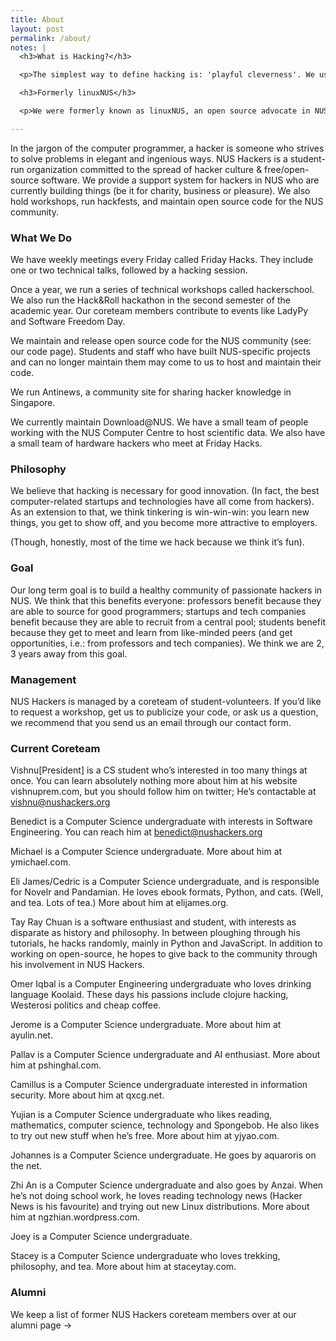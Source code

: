 ```yaml
---
title: About
layout: post
permalink: /about/
notes: |
  <h3>What is Hacking?</h3>

  <p>The simplest way to define hacking is: 'playful cleverness'. We usually take it to mean the act of creating interesting software, but 'playful cleverness' may be applied to all sorts of things: life, music, hardware, food. More on this →</p>

  <h3>Formerly linuxNUS</h3>

  <p>We were formerly known as linuxNUS, an open source advocate in NUS. We have since changed our name to reflect the shifting nature of our organization: we now spend more time promoting hacking, programming-for-fun, and free/open-source-software use in the NUS community. More on the name change →</p>

---
```


In the jargon of the computer programmer, a hacker is someone who strives to solve problems in elegant and ingenious ways. NUS Hackers is a student-run organization committed to the spread of hacker culture & free/open-source software. We provide a support system for hackers in NUS who are currently building things (be it for charity, business or pleasure). We also hold workshops, run hackfests, and maintain open source code for the NUS community.

### What We Do

We have weekly meetings every Friday called Friday Hacks. They include one or two technical talks, followed by a hacking session.

Once a year, we run a series of technical workshops called hackerschool. We also run the Hack&Roll hackathon in the second semester of the academic year. Our coreteam members contribute to events like LadyPy and Software Freedom Day.

We maintain and release open source code for the NUS community (see: our code page). Students and staff who have built NUS-specific projects and can no longer maintain them may come to us to host and maintain their code.

We run Antinews, a community site for sharing hacker knowledge in Singapore.

We currently maintain Download@NUS. We have a small team of people working with the NUS Computer Centre to host scientific data. We also have a small team of hardware hackers who meet at Friday Hacks.

### Philosophy

We believe that hacking is necessary for good innovation. (In fact, the best computer-related startups and technologies have all come from hackers). As an extension to that, we think tinkering is win-win-win: you learn new things, you get to show off, and you become more attractive to employers.

(Though, honestly, most of the time we hack because we think it’s fun).

### Goal

Our long term goal is to build a healthy community of passionate hackers in NUS. We think that this benefits everyone: professors benefit because they are able to source for good programmers; startups and tech companies benefit because they are able to recruit from a central pool; students benefit because they get to meet and learn from like-minded peers (and get opportunities, i.e.: from professors and tech companies). We think we are 2, 3 years away from this goal.

### Management

NUS Hackers is managed by a coreteam of student-volunteers. If you’d like to request a workshop, get us to publicize your code, or ask us a question, we recommend that you send us an email through our contact form.

### Current Coreteam

Vishnu[President] is a CS student who’s interested in too many things at once. You can learn absolutely nothing more about him at his website vishnuprem.com, but you should follow him on twitter; He’s contactable at vishnu@nushackers.org

Benedict is a Computer Science undergraduate with interests in Software Engineering. You can reach him at benedict@nushackers.org

Michael is a Computer Science undergraduate. More about him at ymichael.com.

Eli James/Cedric is a Computer Science undergraduate, and is responsible for Novelr and Pandamian. He loves ebook formats, Python, and cats. (Well, and tea. Lots of tea.) More about him at elijames.org.

Tay Ray Chuan is a software enthusiast and student, with interests as disparate as history and philosophy. In between ploughing through his tutorials, he hacks randomly, mainly in Python and JavaScript. In addition to working on open-source, he hopes to give back to the community through his involvement in NUS Hackers.

Omer Iqbal is a Computer Engineering undergraduate who loves drinking language Koolaid. These days his passions include clojure hacking, Westerosi politics and cheap coffee.

Jerome is a Computer Science undergraduate. More about him at ayulin.net.

Pallav is a Computer Science undergraduate and AI enthusiast. More about him at pshinghal.com.

Camillus is a Computer Science undergraduate interested in information security. More about him at qxcg.net.

Yujian is a Computer Science undergraduate who likes reading, mathematics, computer science, technology and Spongebob. He also likes to try out new stuff when he’s free. More about him at yjyao.com.

Johannes is a Computer Science undergraduate. He goes by aquaroris on the net.

Zhi An  is a Computer Science undergraduate and also goes by Anzai. When he’s not doing school work, he loves reading technology news (Hacker News is his favourite) and trying out new Linux distributions. More about him at ngzhian.wordpress.com.

Joey is a Computer Science undergraduate.

Stacey is a Computer Science undergraduate who loves trekking, philosophy, and tea. More about him at staceytay.com.

### Alumni

We keep a list of former NUS Hackers coreteam members over at our alumni page →